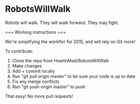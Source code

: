 RobotsWillWalk
==============

Robots will walk. They will walk forward. They may fight.

=== Working instructions ===

We're simplifying the workflor for 2015, and will rely on Git more!

To contribute:

1. Clone the repo from HowlinMad/RobotsWillWalk
2. Make changes
3. Add + commit locally
4. Run "git pull origin master" to be sure your code is up to date
5. Fix any merge conflicts
6. Run "git push origin master" to push

That easy! No more pull requests!